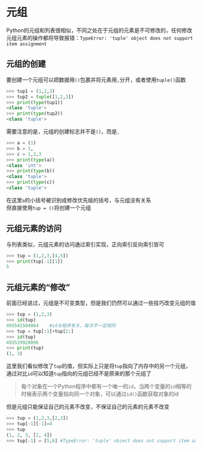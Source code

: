 # 元组

Python的元组和列表很相似，不同之处在于元组的元素是不可修改的，任何修改元组元素的操作都将导致报错：`TypeError: 'tuple' object does not support item assignment`

## 元组的创建

要创建一个元组可以把数据用`()`包裹并将元素用`,`分开，或者使用`tuple()`函数
```python
>>> tup1 = (1,2,3)
>>> tup2 = tuple([1,2,3])
>>> print(type(tup1))
<class 'tuple'>
>>> print(type(tup2))
<class 'tuple'>
```

需要注意的是，元组的创建标志并不是`()`，而是`,`
```python
>>> a = (1)
>>> b = 1,
>>> c = 1,2,3
>>> print(type(a))
<class 'int'>
>>> print(type(b))
<class 'tuple'>
>>> print(type(c))
<class 'tuple'>
```
在这里`a`的小括号被识别成修改优先级的括号，与元组没有关系<br>
但直接使用`tup = ()`将创建一个元组

## 元组元素的访问

与列表类似，元组元素的访问通过索引实现，正向索引反向索引皆可
```python
>>> tup = (1,2,3,[4,5])
>>> print(tup[-1][1])
5
```
## 元组元素的“修改”

前面已经说过，元组是不可变类型，但是我们仍然可以通过一些技巧改变元组的值

```python
>>> tup = (1,2,3)
>>> id(tup)
493541504064    #id与程序有关，每次不一定相同
>>> tup = tup[:1]+tup[2:]
>>> id(tup)
493529920896
>>> print(tup)
(1, 3)
```

这里我们看似修改了`tup`的值，但实际上只是将`tup`指向了内存中的另一个元组，通过对比`id`可以知道`tup`指向的元组已经不是原来的那个元组了
> 每个对象在一个Python程序中都有一个唯一的`id`，当两个变量的`id`相等的时候表示两个变量指向同一个对象，可以通过`id()`函数获取对象的id

但是元组只能保证自己的元素不改变，不保证自己的元素的元素不改变
```python
>>> tup = (1,2,3,[2,3]) 
>>> tup[-1][-1]=4
>>> tup
(1, 2, 3, [2, 4])
>>> tup[-1] = [5,6] #TypeError: 'tuple' object does not support item assignment
```